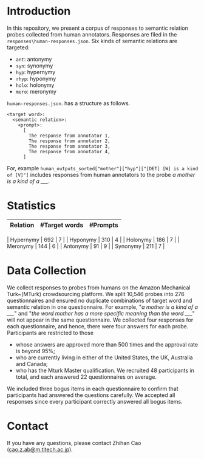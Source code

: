 # Introduction
In this repository, we present a corpus of responses to semantic relation probes collected from human annotators.
Responses are filed in the `responses\human-responses.json`.
Six kinds of semantic relations are targeted:
- `ant`: antonymy
- `syn`: synonymy
- `hyp`: hypernymy
- `rhyp`: hyponymy
- `holo`: holonymy
- `mero`: meronymy

`human-responses.json`. has a structure as follows.
```
<target word>:
  <semantic relation>:
    <prompt>:
      [
        The response from annotator 1,
        The response from annotator 2,
        The response from annotator 3,
        The response from annotator 4,
      ]

```
For, example `human_outputs_sorted["mother"]["hyp"]["[DET] [W] is a kind of [V]"]` includes responses from human annotators to the probe *a mother is a kind of a ___*.


# Statistics
|  Relation   | #Target words  | #Prompts |
|  :----  | :----:  | :----: |

| Hypernymy | 692 | 7 |
| Hyponymy  | 310 | 4 |
| Holonymy  | 186 | 7 |
| Meronymy  | 144 | 6 |
| Antonymy  |  91 | 9 |
| Synonymy  | 211 | 7 |


# Data Collection
We collect responses to probes from humans on the Amazon Mechanical Turk~(MTurk) crowdsourcing platform. 
We split 10,546 probes into 276 questionnaires and ensured no duplicate combinations of target word and semantic relation in one questionnaire. 
For example, "*a mother is a kind of a ___*" and "*the word mother has a more specific meaning than the word ___*" will not appear in the same questionnaire.
We collected four responses for each questionnaire, and hence, there were four answers for each probe.
Participants are restricted to those
- whose answers are approved more than 500 times and the approval rate is beyond 95\%;
- who are currently living in either of the United States, the UK, Australia and Canada;
- who has the Mturk Master qualification.
We recruited 48 participants in total, and each answered 22 questionnaires on average. 

We included three bogus items in each questionnaire to confirm that participants had answered the questions carefully. 
We accepted all responses since every participant correctly answered all bogus items.

# Contact
If you have any questions, please contact Zhihan Cao (cao.z.ab@m.titech.ac.jp).
